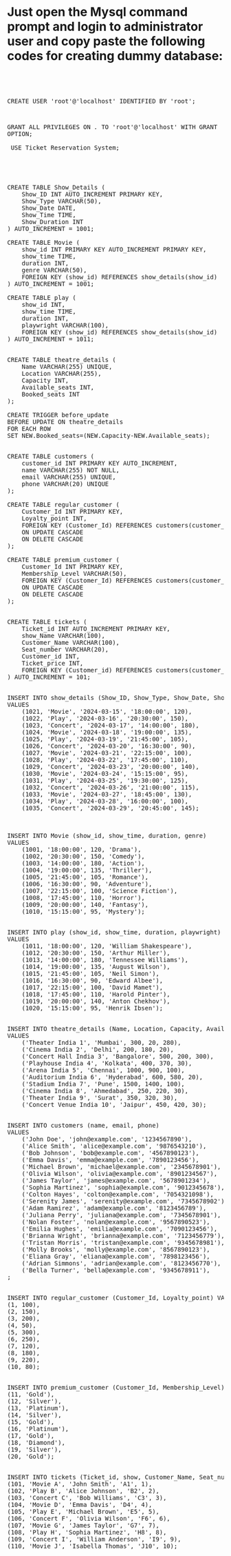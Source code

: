 # Just open the Mysql command prompt and login to administrator user and copy paste the following codes for creating dummy database:
<br>
<pre>

CREATE USER 'root'@'localhost' IDENTIFIED BY 'root';

GRANT ALL PRIVILEGES ON *.* TO 'root'@'localhost' WITH GRANT OPTION;<br><br>
USE Ticket Reservation System;<br><br>
<pre>

CREATE TABLE Show_Details (
    Show_ID INT AUTO_INCREMENT PRIMARY KEY,
    Show_Type VARCHAR(50),
    Show_Date DATE,
    Show_Time TIME,
    Show_Duration INT
) AUTO_INCREMENT = 1001;

CREATE TABLE Movie (
    show_id INT PRIMARY KEY AUTO_INCREMENT PRIMARY KEY,
    show_time TIME,
    duration INT,
    genre VARCHAR(50),
    FOREIGN KEY (show_id) REFERENCES show_details(show_id)
) AUTO_INCREMENT = 1001;

CREATE TABLE play (
    show_id INT,
    show_time TIME,
    duration INT,
    playwright VARCHAR(100),
    FOREIGN KEY (show_id) REFERENCES show_details(show_id)
) AUTO_INCREMENT = 1011;

    
CREATE TABLE theatre_details (
    Name VARCHAR(255) UNIQUE,
    Location VARCHAR(255),
    Capacity INT,
    Available_seats INT,
    Booked_seats INT
);

CREATE TRIGGER before_update
BEFORE UPDATE ON theatre_details
FOR EACH ROW
SET NEW.Booked_seats=(NEW.Capacity-NEW.Available_seats);

    
CREATE TABLE customers (
    customer_id INT PRIMARY KEY AUTO_INCREMENT,
    name VARCHAR(255) NOT NULL,
    email VARCHAR(255) UNIQUE,
    phone VARCHAR(20) UNIQUE
);

CREATE TABLE regular_customer (
    Customer_Id INT PRIMARY KEY,
    Loyalty_point INT,
    FOREIGN KEY (Customer_Id) REFERENCES customers(customer_id)
    ON UPDATE CASCADE
    ON DELETE CASCADE
);

CREATE TABLE premium_customer (
    Customer_Id INT PRIMARY KEY,
    Membership_Level VARCHAR(50),
    FOREIGN KEY (Customer_Id) REFERENCES customers(customer_id)
    ON UPDATE CASCADE
    ON DELETE CASCADE
); 


CREATE TABLE tickets (
    Ticket_id INT AUTO_INCREMENT PRIMARY KEY,
    show_Name VARCHAR(100),
    Customer_Name VARCHAR(100),
    Seat_number VARCHAR(20),
    Customer_id INT,
    Ticket_price INT,
    FOREIGN KEY (Customer_id) REFERENCES customers(customer_id)
) AUTO_INCREMENT = 101;
  

INSERT INTO show_details (Show_ID, Show_Type, Show_Date, Show_Time, Show_Duration)
VALUES
    (1021, 'Movie', '2024-03-15', '18:00:00', 120),
    (1022, 'Play', '2024-03-16', '20:30:00', 150),
    (1023, 'Concert', '2024-03-17', '14:00:00', 180),
    (1024, 'Movie', '2024-03-18', '19:00:00', 135),
    (1025, 'Play', '2024-03-19', '21:45:00', 105),
    (1026, 'Concert', '2024-03-20', '16:30:00', 90),
    (1027, 'Movie', '2024-03-21', '22:15:00', 100),
    (1028, 'Play', '2024-03-22', '17:45:00', 110),
    (1029, 'Concert', '2024-03-23', '20:00:00', 140),
    (1030, 'Movie', '2024-03-24', '15:15:00', 95),
    (1031, 'Play', '2024-03-25', '19:30:00', 125),
    (1032, 'Concert', '2024-03-26', '21:00:00', 115),
    (1033, 'Movie', '2024-03-27', '18:45:00', 130),
    (1034, 'Play', '2024-03-28', '16:00:00', 100),
    (1035, 'Concert', '2024-03-29', '20:45:00', 145);



INSERT INTO Movie (show_id, show_time, duration, genre)
VALUES
    (1001, '18:00:00', 120, 'Drama'),
    (1002, '20:30:00', 150, 'Comedy'),
    (1003, '14:00:00', 180, 'Action'),
    (1004, '19:00:00', 135, 'Thriller'),
    (1005, '21:45:00', 105, 'Romance'),
    (1006, '16:30:00', 90, 'Adventure'),
    (1007, '22:15:00', 100, 'Science Fiction'),
    (1008, '17:45:00', 110, 'Horror'),
    (1009, '20:00:00', 140, 'Fantasy'),
    (1010, '15:15:00', 95, 'Mystery');


INSERT INTO play (show_id, show_time, duration, playwright)
VALUES
    (1011, '18:00:00', 120, 'William Shakespeare'),
    (1012, '20:30:00', 150, 'Arthur Miller'),
    (1013, '14:00:00', 180, 'Tennessee Williams'),
    (1014, '19:00:00', 135, 'August Wilson'),
    (1015, '21:45:00', 105, 'Neil Simon'),
    (1016, '16:30:00', 90, 'Edward Albee'),
    (1017, '22:15:00', 100, 'David Mamet'),
    (1018, '17:45:00', 110, 'Harold Pinter'),
    (1019, '20:00:00', 140, 'Anton Chekhov'),
    (1020, '15:15:00', 95, 'Henrik Ibsen');

    
INSERT INTO theatre_details (Name, Location, Capacity, Available_seats, Booked_seats)
VALUES 
    ('Theater India 1', 'Mumbai', 300, 20, 280),
    ('Cinema India 2', 'Delhi', 200, 180, 20),
    ('Concert Hall India 3', 'Bangalore', 500, 200, 300),
    ('Playhouse India 4', 'Kolkata', 400, 370, 30),
    ('Arena India 5', 'Chennai', 1000, 900, 100),
    ('Auditorium India 6', 'Hyderabad', 600, 580, 20),
    ('Stadium India 7', 'Pune', 1500, 1400, 100),
    ('Cinema India 8', 'Ahmedabad', 250, 220, 30),
    ('Theater India 9', 'Surat', 350, 320, 30),
    ('Concert Venue India 10', 'Jaipur', 450, 420, 30);


INSERT INTO customers (name, email, phone)
VALUES
    ('John Doe', 'john@example.com', '1234567890'),
    ('Alice Smith', 'alice@example.com', '9876543210'),
    ('Bob Johnson', 'bob@example.com', '4567890123'),
    ('Emma Davis', 'emma@example.com', '7890123456'),
    ('Michael Brown', 'michael@example.com', '2345678901'),
    ('Olivia Wilson', 'olivia@example.com', '8901234567'),
    ('James Taylor', 'james@example.com', '5678901234'),
    ('Sophia Martinez', 'sophia@example.com', '9012345678'),
    ('Colton Hayes', 'colton@example.com', '7054321098'),
    ('Serenity James', 'serenity@example.com', '7345678902'),
    ('Adam Ramirez', 'adam@example.com', '8123456789'),
    ('Juliana Perry', 'juliana@example.com', '7345678901'),
    ('Nolan Foster', 'nolan@example.com', '9567890523'),
    ('Emilia Hughes', 'emilia@example.com', '7090123456'),
    ('Brianna Wright', 'brianna@example.com', '7123456779'),
    ('Tristan Morris', 'tristan@example.com', '9345678981'),
    ('Molly Brooks', 'molly@example.com', '8567890123'),
    ('Eliana Gray', 'eliana@example.com', '7898123456'),
    ('Adrian Simmons', 'adrian@example.com', '8123456770'),
    ('Bella Turner', 'bella@example.com', '9345678911'),
;
  

INSERT INTO regular_customer (Customer_Id, Loyalty_point) VALUES
(1, 100),
(2, 150),
(3, 200),
(4, 50),
(5, 300),
(6, 250),
(7, 120),
(8, 180),
(9, 220),
(10, 80);

    
INSERT INTO premium_customer (Customer_Id, Membership_Level) VALUES
(11, 'Gold'),
(12, 'Silver'),
(13, 'Platinum'),
(14, 'Silver'),
(15, 'Gold'),
(16, 'Platinum'),
(17, 'Gold'),
(18, 'Diamond'),
(19, 'Silver'),
(20, 'Gold');
    

INSERT INTO tickets (Ticket_id, show, Customer_Name, Seat_number, Customer_id) VALUES
(101, 'Movie A', 'John Smith', 'A1', 1),
(102, 'Play B', 'Alice Johnson', 'B2', 2),
(103, 'Concert C', 'Bob Williams', 'C3', 3),
(104, 'Movie D', 'Emma Davis', 'D4', 4),
(105, 'Play E', 'Michael Brown', 'E5', 5),
(106, 'Concert F', 'Olivia Wilson', 'F6', 6),
(107, 'Movie G', 'James Taylor', 'G7', 7),
(108, 'Play H', 'Sophia Martinez', 'H8', 8),
(109, 'Concert I', 'William Anderson', 'I9', 9),
(110, 'Movie J', 'Isabella Thomas', 'J10', 10);

</pre>

